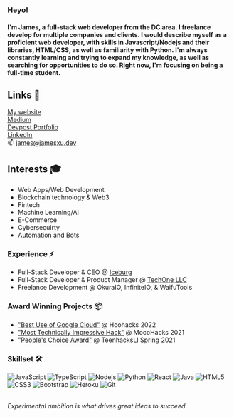 ### Heyo!
#### I'm James, a full-stack web developer from the DC area. I freelance develop for multiple companies and clients. I would describe myself as a proficient web developer, with skills in Javascript/Nodejs and their libraries, HTML/CSS, as well as familiarity with Python. I'm always constantly learning and trying to expand my knowledge, as well as searching for opportunities to do so. Right now, I'm focusing on being a full-time student.

## Links 📡
[My website](https://jamesxu.dev/)
<br>
[Medium](https://medium.com/@jamxu88)
<br>
[Devpost Portfolio](https://devpost.com/jamxu88/)
<br>
[LinkedIn](https://linkedin.com/in/xu-james)
<br>
📫 james@jamesxu.dev

## Interests 🎓
- Web Apps/Web Development
- Blockchain technology & Web3
- Fintech
- Machine Learning/AI
- E-Commerce
- Cybersecuirty
- Automation and Bots

### Experience ⚡
- Full-Stack Developer & CEO @ [Iceburg](https://iceburg.app/)
- Full-Stack Developer & Product Manager @ [TechOne LLC](http://techone.dev/)
- Freelance Development @ OkuraIO, InfiniteIO, & WaifuTools

### Award Winning Projects 📦
- ["Best Use of Google Cloud"](https://devpost.com/software/getin-vc) @ Hoohacks 2022
- ["Most Technically Impressive Hack"](https://devpost.com/software/movie-night-ivtqjn) @ MocoHacks 2021
- ["People's Choice Award"](https://devpost.com/software/protego-14ei2b) @ TeenhacksLI Spring 2021


### Skillset 🛠️
![JavaScript](https://img.shields.io/badge/-JavaScript-black?style=flat-square&logo=javascript)
![TypeScript](https://img.shields.io/badge/-TypeScript-black?style=flat-square&logo=typescript)
![Nodejs](https://img.shields.io/badge/-Nodejs-black?style=flat-square&logo=Node.js)
![Python](https://img.shields.io/badge/-Python-black?style=flat-square&logo=Python)
![React](https://img.shields.io/badge/-React-black?style=flat-square&logo=react)
![Java](https://img.shields.io/badge/-java-E34A86?style=flat-square&logo=java)
![HTML5](https://img.shields.io/badge/-HTML5-E34F26?style=flat-square&logo=html5&logoColor=white)
![CSS3](https://img.shields.io/badge/-CSS3-1572B6?style=flat-square&logo=css3)
![Bootstrap](https://img.shields.io/badge/-Bootstrap-563D7C?style=flat-square&logo=bootstrap)
![Heroku](https://img.shields.io/badge/-Heroku-430098?style=flat-square&logo=heroku)
![Git](https://img.shields.io/badge/-Git-black?style=flat-square&logo=git)

<br>
<em>Experimental ambition is what drives great ideas to succeed</em>

<!--
**jamxu88/jamxu88** is a ✨ _special_ ✨ repository because its `README.md` (this file) appears on your GitHub profile.

Here are some ideas to get you started:

- 🔭 I’m currently working on ...
- 🌱 I’m currently learning ...
- 👯 I’m looking to collaborate on ...
- 🤔 I’m looking for help with ...
- 💬 Ask me about ...
- 📫 How to reach me: ...
- 😄 Pronouns: ...
- ⚡ Fun fact: ...
-->
